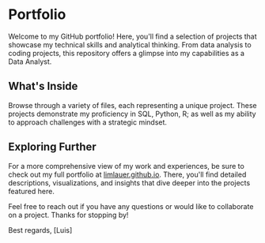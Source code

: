 # Portfolio

Welcome to my GitHub portfolio! Here, you'll find a selection of projects that showcase my technical skills and analytical thinking. From data analysis to coding projects, this repository offers a glimpse into my capabilities as a Data Analyst.

## What's Inside

Browse through a variety of files, each representing a unique project. These projects demonstrate my proficiency in SQL, Python, R; as well as my ability to approach challenges with a strategic mindset.

## Exploring Further

For a more comprehensive view of my work and experiences, be sure to check out my full portfolio at [limlauer.github.io](https://limlauer.github.io). There, you'll find detailed descriptions, visualizations, and insights that dive deeper into the projects featured here.

Feel free to reach out if you have any questions or would like to collaborate on a project. Thanks for stopping by!

Best regards,
[Luis]
